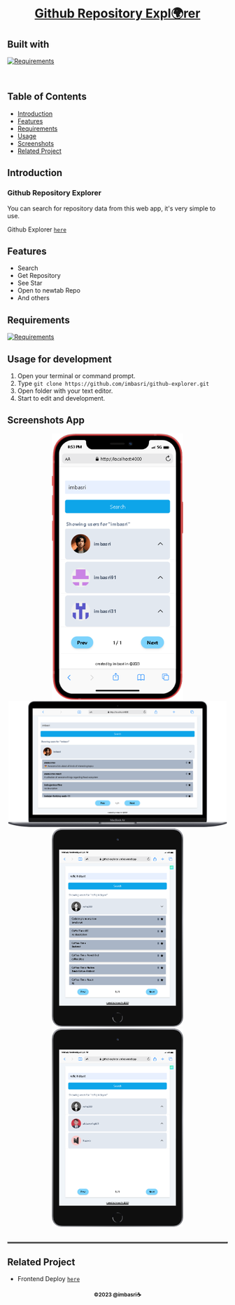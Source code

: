 <main>

<h1 align="center"><u>Github Repository Expl🌍rer</u></h1>
<p align="left">
<h2>Built with</h2>
</p>

[![Requirements](https://skillicons.dev/icons?i=vite,react,nodejs,tailwind,vercel,yarn)](https://skillicons.dev)

<br>

## Table of Contents

-  [Introduction](#introduction)
-  [Features](#features)
-  [Requirements](#requirements)
-  [Usage](#usage-for-development)
-  [Screenshots](#screenshots)
-  [Related Project](#related-project)

## Introduction

<h3>Github Repository Explorer</h3>
<p>You can search for repository data from this web app, it's very simple to use.
</p>

Github Explorer [`here`](https://github-explorer-umber.vercel.app/)

## Features

-  Search
-  Get Repository
-  See Star
-  Open to newtab Repo
-  And others

## Requirements

[![Requirements](https://skillicons.dev/icons?i=figma,nodejs,vscode,vercel)](https://skillicons.dev)

## Usage for development

1. Open your terminal or command prompt.
2. Type `git clone https://github.com/imbasri/github-explorer.git`
3. Open folder with your text editor.
4. Start to edit and development.

## Screenshots App

<table border="2">
    <div align="center">
        <img width="300"  src="./src/assets/img/mobile.png">
        <img width="500"   src="./src/assets/img/mobile1.png">
        <img width="300"  src="./src/assets/img/mobile2.png">
        <img width="300"  src="./src/assets/img/mobile3.png">
         <br/>
         <br/>
    </div>
</table>

## Related Project

-  Frontend Deploy [`here`](https://github-explorer-umber.vercel.app/)

<p align="center"><sub><b>&copy;2023 @imbasri☕</b></sub></p>

</main>
